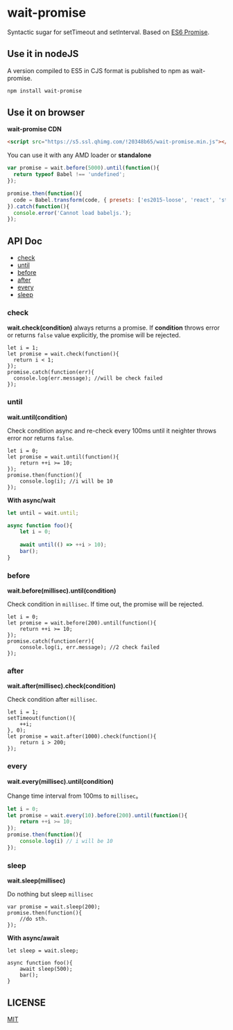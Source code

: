 # wait-promise

Syntactic sugar for setTimeout and setInterval. Based on [ES6 Promise](https://developer.mozilla.org/zh-CN/docs/Web/JavaScript/Reference/Global_Objects/Promise).

## Use it in nodeJS

A version compiled to ES5 in CJS format is published to npm as wait-promise.

```bash
npm install wait-promise
```

## Use it on browser

**wait-promise CDN**

```html
<script src="https://s5.ssl.qhimg.com/!20348b65/wait-promise.min.js"></script>
```

You can use it with any AMD loader or **standalone**

```js
var promise = wait.before(5000).until(function(){
  return typeof Babel !== 'undefined';
});

promise.then(function(){
  code = Babel.transform(code, { presets: ['es2015-loose', 'react', 'stage-0'] }).code;
}).catch(function(){
  console.error('Cannot load babeljs.');
});
```

## API Doc

* [check](#check)
* [until](#until)
* [before](#before)
* [after](#after)
* [every](#every)
* [sleep](#sleep)

### check

**wait.check(condition)** always returns a promise. If **condition** throws error or returns `false` value explicitly, the promise will be rejected.

```
let i = 1;
let promise = wait.check(function(){
  return i < 1;
});
promise.catch(function(err){
  console.log(err.message); //will be check failed
});
```

### until

**wait.until(condition)**

Check condition async and re-check every 100ms until it neighter throws error nor returns `false`.

```
let i = 0;
let promise = wait.until(function(){
	return ++i >= 10;
});
promise.then(function(){
	console.log(i); //i will be 10
});
```

**With async/wait**

```js
let until = wait.until;

async function foo(){
	let i = 0;
	
	await until(() => ++i > 10);
	bar();
}
```

### before

**wait.before(millisec).until(condition)**

Check condition in `millisec`. If time out, the promise will be rejected.

```
let i = 0;
let promise = wait.before(200).until(function(){
	return ++i >= 10;
});
promise.catch(function(err){
	console.log(i, err.message); //2 check failed
});
```

### after

**wait.after(millisec).check(condition)**

Check condition after `millisec`.

```
let i = 1;
setTimeout(function(){
	++i;
}, 0); 
let promise = wait.after(1000).check(function(){
	return i > 200;
});
```

### every

**wait.every(millisec).until(condition)**

Change time interval from 100ms to `millisec`。

```js
let i = 0;
let promise = wait.every(10).before(200).until(function(){
	return ++i >= 10;
});
promise.then(function(){
	console.log(i) // i will be 10
});
```

### sleep

**wait.sleep(millisec)**

Do nothing but sleep `millisec`

```
var promise = wait.sleep(200);
promise.then(function(){
	//do sth.
});
```

**With async/await**

```
let sleep = wait.sleep;

async function foo(){
	await sleep(500);
	bar();
} 
```

## LICENSE

[MIT](LICENSE)

